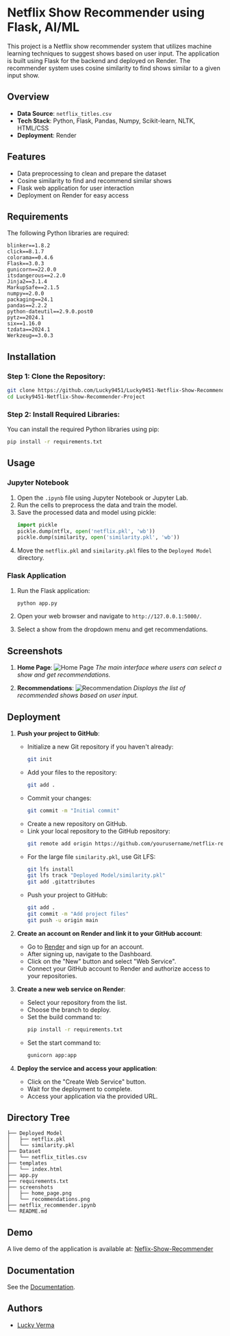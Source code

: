 
# Netflix Show Recommender using Flask, AI/ML

This project is a Netflix show recommender system that utilizes machine learning techniques to suggest shows based on user input. The application is built using Flask for the backend and deployed on Render. The recommender system uses cosine similarity to find shows similar to a given input show.


## Overview
- **Data Source**: `netflix_titles.csv`
- **Tech Stack**: Python, Flask, Pandas, Numpy, Scikit-learn, NLTK, HTML/CSS
- **Deployment**: Render


## Features

- Data preprocessing to clean and prepare the dataset
- Cosine similarity to find and recommend similar shows
- Flask web application for user interaction
- Deployment on Render for easy access


## Requirements

The following Python libraries are required:

```plaintext
blinker==1.8.2
click==8.1.7
colorama==0.4.6
Flask==3.0.3
gunicorn==22.0.0
itsdangerous==2.2.0
Jinja2==3.1.4
MarkupSafe==2.1.5
numpy==2.0.0
packaging==24.1
pandas==2.2.2
python-dateutil==2.9.0.post0
pytz==2024.1
six==1.16.0
tzdata==2024.1
Werkzeug==3.0.3
```

## Installation

### Step 1: Clone the Repository:

```bash
git clone https://github.com/Lucky9451/Lucky9451-Netflix-Show-Recommender-Project.git
cd Lucky9451-Netflix-Show-Recommender-Project
```

### Step 2: Install Required Libraries:

You can install the required Python libraries using pip:
```bash
pip install -r requirements.txt
```
## Usage

### Jupyter Notebook

1. Open the `.ipynb` file using Jupyter Notebook or Jupyter Lab.
2. Run the cells to preprocess the data and train the model.
3. Save the processed data and model using pickle:
    ```python
    import pickle
    pickle.dump(ntflx, open('netflix.pkl', 'wb'))
    pickle.dump(similarity, open('similarity.pkl', 'wb'))
    ```
4. Move the `netflix.pkl` and `similarity.pkl` files to the `Deployed Model` directory.

### Flask Application

1. Run the Flask application:
    ```bash
    python app.py
    ```

2. Open your web browser and navigate to `http://127.0.0.1:5000/`.

3. Select a show from the dropdown menu and get recommendations.
## Screenshots


1. **Home Page**:
    ![Home Page](Screenshots/home_page.PNG)
    *The main interface where users can select a show and get recommendations.*

2. **Recommendations**:
    ![Recommendation](Screenshots/recommendation.PNG)
    *Displays the list of recommended shows based on user input.*
## Deployment

1. **Push your project to GitHub**:
    - Initialize a new Git repository if you haven't already:
      ```bash
      git init
      ```
    - Add your files to the repository:
      ```bash
      git add .
      ```
    - Commit your changes:
      ```bash
      git commit -m "Initial commit"
      ```
    - Create a new repository on GitHub.
    - Link your local repository to the GitHub repository:
      ```bash
      git remote add origin https://github.com/yourusername/netflix-recommender.git
      ```
    - For the large file `similarity.pkl`, use Git LFS:
      ```bash
      git lfs install
      git lfs track "Deployed Model/similarity.pkl"
      git add .gitattributes
      ```
    - Push your project to GitHub:
      ```bash
      git add .
      git commit -m "Add project files"
      git push -u origin main
      ```

2. **Create an account on Render and link it to your GitHub account**:
    - Go to [Render](https://render.com) and sign up for an account.
    - After signing up, navigate to the Dashboard.
    - Click on the "New" button and select "Web Service".
    - Connect your GitHub account to Render and authorize access to your repositories.

3. **Create a new web service on Render**:
    - Select your repository from the list.
    - Choose the branch to deploy.
    - Set the build command to:
      ```bash
      pip install -r requirements.txt
      ```
    - Set the start command to:
      ```bash
      gunicorn app:app
      ```

4. **Deploy the service and access your application**:
    - Click on the "Create Web Service" button.
    - Wait for the deployment to complete.
    - Access your application via the provided URL.


## Directory Tree

```plaintext
├── Deployed Model
│   ├── netflix.pkl
│   └── similarity.pkl
├── Dataset
│   └── netflix_titles.csv
├── templates
│   └── index.html
├── app.py
├── requirements.txt
├── screenshots
│   ├── home_page.png
│   └── recommendations.png
├── netflix_recommender.ipynb
└── README.md
```
## Demo

A live demo of the application is available at: [Neflix-Show-Recommender](https://lucky9451-netflix-show-recommender.onrender.com/)


## Documentation

See the [Documentation](https://drive.google.com/file/d/1vyeodnpzcMEisArf6NIEbN27_IWG1_7V/view?usp=sharing).


## Authors

- [Lucky Verma](https://github.com/Lucky9451)

